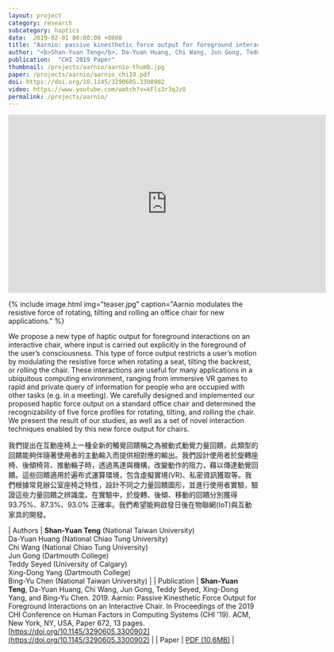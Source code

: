 ```yaml
---
layout: project
category: research
subcategory: haptics
date:  2019-02-01 00:00:00 +0800
title: "Aarnio: passive kinesthetic force output for foreground interactions on an interactive chair"
author: "<b>Shan-Yuan Teng</b>, Da-Yuan Huang, Chi Wang, Jun Gong, Teddy Seyed,  Xing-Dong Yang, Bing-Yu Chen"
publication:  "CHI 2019 Paper"
thumbnail: /projects/aarnio/aarnio-thumb.jpg
paper: /projects/aarnio/aarnio_chi19.pdf
doi: https://doi.org/10.1145/3290605.3300902
video: https://www.youtube.com/watch?v=kFls3r3qJz8
permalink: /projects/aarnio/
---
```


<div class="video-wrapper">
  <iframe width="640" height="360" src="https://www.youtube.com/embed/kFls3r3qJz8" frameborder="0" allowfullscreen></iframe>
</div>

{% include image.html
           img="teaser.jpg"
           caption="Aarnio modulates the resistive force of rotating, tilting and rolling an office chair for new applications." %}

We propose a new type of haptic output for foreground interactions on an interactive chair, where input is carried out explicitly in the foreground of the user’s consciousness. This type of force output restricts a user’s motion by modulating the resistive force when rotating a seat, tilting the backrest, or rolling the chair. These interactions are useful for many applications in a ubiquitous computing environment, ranging from immersive VR games to rapid and private query of information for people who are occupied with other tasks (e.g. in a meeting). We carefully designed and implemented our proposed haptic force output on a standard office chair and determined the recognizability of five force profiles for rotating, tilting, and rolling the chair. We present the result of our studies, as well as a set of novel interaction techniques enabled by this new force output for chairs.

我們提出在互動座椅上一種全新的觸覺回饋稱之為被動式動覺力量回饋，此類型的回饋能夠伴隨著使用者的主動輸入而提供相對應的輸出。我們設計使用者於旋轉座椅、後傾椅背、推動輪子時，透過馬達與機構，改變動作的阻力，藉以傳達動覺回饋。這些回饋適用於遍布式運算環境，包含虛擬實境(VR)、私密資訊獲取等。我們根據常見辦公室座椅之特性，設計不同之力量回饋圖形，並進行使用者實驗，驗證這些力量回饋之辨識度。在實驗中，於旋轉、後傾、移動的回饋分別獲得93.75%、87.3%、93.0% 正確率。我們希望能夠啟發日後在物聯網(IoT)與互動家具的開發。

| Authors | **Shan-Yuan Teng** (National Taiwan University)<br>Da-Yuan Huang (National Chiao Tung University)<br>Chi Wang (National Chiao Tung University)<br>Jun Gong (Dartmouth College)<br>Teddy Seyed (University of Calgary)<br>Xing-Dong Yang (Dartmouth College)<br>Bing-Yu Chen (National Taiwan University) |
| Publication | **Shan-Yuan Teng**, Da-Yuan Huang, Chi Wang, Jun Gong, Teddy Seyed, Xing-Dong Yang, and Bing-Yu Chen. 2019. Aarnio: Passive Kinesthetic Force Output for Foreground Interactions on an Interactive Chair. In Proceedings of the 2019 CHI Conference on Human Factors in Computing Systems (CHI '19). ACM, New York, NY, USA, Paper 672, 13 pages. [https://doi.org/10.1145/3290605.3300902](https://doi.org/10.1145/3290605.3300902) |
| Paper | [PDF (10.6MB)](aarnio_chi19.pdf) |
